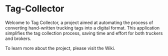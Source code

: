 # Tag-Collector
Welcome to Tag Collector, a project aimed at automating the process of converting hand-written trucking tags into a digital format. This application simplifies the tag collection process, saving time and effort for both truckers and brokers.

To learn more about the project, please visit the Wiki.
